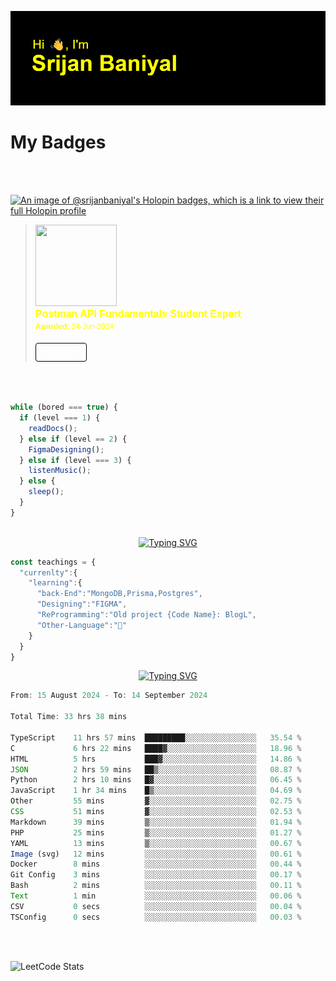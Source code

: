 ![Header](./header.png)

# My Badges

<Br />
<Br />

[![An image of @srijanbaniyal's Holopin badges, which is a link to view their full Holopin profile](https://holopin.me/srijanbaniyal)](https://holopin.io/@srijanbaniyal)


<blockquote class="badgr-badge" style="font-family: Helvetica, Roboto, &quot;Segoe UI&quot;, Calibri, sans-serif;"><a href="https://api.badgr.io/public/assertions/r9BLLy0oTfKJBbkGuDI1zA"><img width="130px" height="130px" src="https://api.badgr.io/public/assertions/r9BLLy0oTfKJBbkGuDI1zA/image"></a><p class="badgr-badge-name" style="hyphens: auto; overflow-wrap: break-word; word-wrap: break-word; margin: 0; font-size: 16px; font-weight: 600; font-style: normal; font-stretch: normal; line-height: 1.25; letter-spacing: normal; text-align: left; color: yellow;">Postman API Fundamentals Student Expert</p><p class="badgr-badge-date" style="margin: 0; font-size: 12px; font-style: normal; font-stretch: normal; line-height: 1.67; letter-spacing: normal; text-align: left; color: yellow;"><strong style="font-size: 12px; font-weight: bold; font-style: normal; font-stretch: normal; line-height: 1.67; letter-spacing: normal; text-align: left; color: yellow;">Awarded: </strong>24-Jun-2024</p><p style="margin: 16px 0; padding: 0;"><a class="badgr-badge-verify" target="_blank" href="https://badgecheck.io?url=https%3A%2F%2Fapi.badgr.io%2Fpublic%2Fassertions%2Fr9BLLy0oTfKJBbkGuDI1zA" style="box-sizing: content-box; display: flex; align-items: center; justify-content: center; margin: 0; font-size:14px; font-weight: bold; width: 48px; height: 16px; border-radius: 4px; border: solid 1px black; text-decoration: none; padding: 6px 16px; margin: 16px 0; color: white;">VERIFY</a></p><script async="async" src="https://badgr.com/assets/widgets.bundle.js"></script></blockquote>
<Br />
<Br />

```javascript
while (bored === true) {
  if (level === 1) {
    readDocs();
  } else if (level == 2) {
    FigmaDesigning();
  } else if (level === 3) {
    listenMusic();
  } else {
    sleep();
  }
}



```

<p align="center">
<a href="https://git.io/typing-svg"><img src="https://readme-typing-svg.demolab.com?font=Press+Start+2P&size=40&duration=6000&pause=10000&color=FF0000&center=true&vCenter=true&width=450&height=60&lines=Currently" alt="Typing SVG" /></a>
</p>

```typeScript
const teachings = {
  "currenlty":{
    "learning":{
      "back-End":"MongoDB,Prisma,Postgres",
      "Designing":"FIGMA",
      "ReProgramming":"Old project {Code Name}: BlogL",
      "Other-Language":"🐍"
    }
  }
}
```

<p align="center">
  <a href="https://git.io/typing-svg"><img src="https://readme-typing-svg.demolab.com?font=Tilt+Prism&size=30&pause=1000&color=0FF75B&center=true&vCenter=true&width=800&height=80&lines=Time+spent+on+various+Programming+languages" alt="Typing SVG" /></a>
</p>

<!--START_SECTION:waka-->

```TypeScript
From: 15 August 2024 - To: 14 September 2024

Total Time: 33 hrs 38 mins

TypeScript    11 hrs 57 mins  █████████░░░░░░░░░░░░░░░░   35.54 %
C             6 hrs 22 mins   ████▓░░░░░░░░░░░░░░░░░░░░   18.96 %
HTML          5 hrs           ███▓░░░░░░░░░░░░░░░░░░░░░   14.86 %
JSON          2 hrs 59 mins   ██▒░░░░░░░░░░░░░░░░░░░░░░   08.87 %
Python        2 hrs 10 mins   █▓░░░░░░░░░░░░░░░░░░░░░░░   06.45 %
JavaScript    1 hr 34 mins    █▒░░░░░░░░░░░░░░░░░░░░░░░   04.69 %
Other         55 mins         ▓░░░░░░░░░░░░░░░░░░░░░░░░   02.75 %
CSS           51 mins         ▓░░░░░░░░░░░░░░░░░░░░░░░░   02.53 %
Markdown      39 mins         ▒░░░░░░░░░░░░░░░░░░░░░░░░   01.94 %
PHP           25 mins         ▒░░░░░░░░░░░░░░░░░░░░░░░░   01.27 %
YAML          13 mins         ▒░░░░░░░░░░░░░░░░░░░░░░░░   00.67 %
Image (svg)   12 mins         ░░░░░░░░░░░░░░░░░░░░░░░░░   00.61 %
Docker        8 mins          ░░░░░░░░░░░░░░░░░░░░░░░░░   00.44 %
Git Config    3 mins          ░░░░░░░░░░░░░░░░░░░░░░░░░   00.17 %
Bash          2 mins          ░░░░░░░░░░░░░░░░░░░░░░░░░   00.11 %
Text          1 min           ░░░░░░░░░░░░░░░░░░░░░░░░░   00.06 %
CSV           0 secs          ░░░░░░░░░░░░░░░░░░░░░░░░░   00.04 %
TSConfig      0 secs          ░░░░░░░░░░░░░░░░░░░░░░░░░   00.03 %
```

<!--END_SECTION:waka-->

<Br />
<Br />

![LeetCode Stats](https://leetcard.jacoblin.cool/Srijan-Baniyal?theme=dark&font=Rasa&ext=contest)